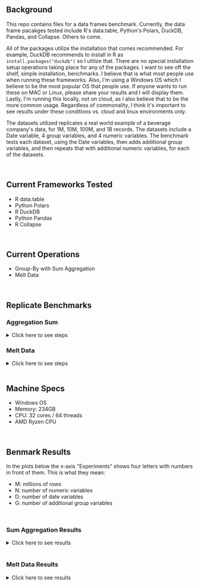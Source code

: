 ## Background
This repo contains files for a data frames benchmark. Currently, the data frame pacakges tested include R's data.table, Python's Polars, DuckDB, Pandas, and Collapse. Others to come. 

All of the packages utilize the installation that comes recommended. For example, DuckDB recommends to install in R as `install.packages("duckdb")` so I utilize that. There are no special installation setup operations taking place for any of the packages. I want to see off the shelf, simple installation, benchmarks. I believe that is what most people use when running these frameworks. Also, I'm using a Windows OS which I believe to be the most popular OS that people use. If anyone wants to run these on MAC or Linux, please share your results and I will display them. Lastly, I'm running this locally, not on cloud, as I also believe that to be the more common usage. Regardless of commonality, I think it's important to see results under these conditions vs. cloud and linux environments only.

The datasets utilized replicates a real world example of a beverage company's data, for 1M, 10M, 100M, and 1B records. The datasets include a Date variable, 4 group variables, and 4 numeric variables. The benchmark tests each dataset, using the Date variables, then adds additional group variables, and then repeats that with additional numeric variables, for each of the datasets.

<br>

## Current Frameworks Tested
* R data.table
* Python Polars
* R DuckDB
* Python Pandas
* R Collapse

<br>

## Current Operations
* Group-By with Sum Aggregation
* Melt Data

<br>

## Replicate Benchmarks

### Aggregation Sum
<details><summary> Click here to see steps </summary>
1. Fork the repo and clone it to your local machine
2. Modify the Path variable at the top of each script to reflect your file location
3. Run FakeBevDataBuilds.R to generate the benchmarking datasets
4. Run AggSum_datatable.R
5. Run AggSum_DuckDB.R
6. Run AggSum_Polars.py
7. Run AggSum_Pandas.py
8. Run AggSum_collapse.py
9. Run CombineResults_AggSum
10. Done!

</details>

### Melt Data
<details><summary> Click here to see steps </summary>
1. Fork the repo and clone it to your local machine
2. Modify the Path variable at the top of each script to reflect your file location
3. Run FakeBevDataBuilds.R to generate the benchmarking datasets
4. Run Melt_datatable.R
5. Run Melt_DuckDB.R
6. Run Melt_Polars.py
7. Run Melt_Pandas.py
8. Run Melt_collapse.py
9. Run CombineResults_Melt
10. Done!

</details>

<br>

## Machine Specs
* Windows OS
* Memory: 234GB
* CPU: 32 cores / 64 threads
* AMD Ryzen CPU

<br>

## Benmark Results

In the plots below the x-axis "Experiments" shows four letters with numbers in front of them. This is what they mean:
* M: millions of rows
* N: number of numeric variables
* D: number of date variables
* G: number of additional group variables

<br>

### Sum Aggregation Results
<details><summary> Click here to see results </summary>

![](https://github.com/AdrianAntico/Benchmarks/raw/main/Images/1MResults.PNG)

<br>

![](https://github.com/AdrianAntico/Benchmarks/raw/main/Images/10MResults.PNG)

<br>

![](https://github.com/AdrianAntico/Benchmarks/raw/main/Images/100MResults.PNG)

<br>

![](https://github.com/AdrianAntico/Benchmarks/raw/main/Images/1BResults.PNG)

</details>

<br>

### Melt Data Results
<details><summary> Click here to see results </summary>

![](https://github.com/AdrianAntico/Benchmarks/raw/main/Images/1MResultsMelt.PNG)

<br>

![](https://github.com/AdrianAntico/Benchmarks/raw/main/Images/10MResultsMelt.PNG)

<br>

![](https://github.com/AdrianAntico/Benchmarks/raw/main/Images/100MResultsMelt_WithDuckDB.PNG)

<br>

![](https://github.com/AdrianAntico/Benchmarks/raw/main/Images/100MResultsMelt_WithoutDuckDB.PNG)

</details>

